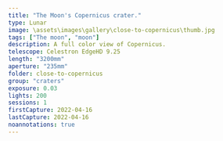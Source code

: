 ```yaml
---
title: "The Moon's Copernicus crater."
type: Lunar
image: \assets\images\gallery\close-to-copernicus\thumb.jpg
tags: ["The moon", "moon"]
description: A full color view of Copernicus.
telescope: Celestron EdgeHD 9.25
length: "3200mm"
aperture: "235mm"
folder: close-to-copernicus
group: "craters"
exposure: 0.03
lights: 200
sessions: 1
firstCapture: 2022-04-16
lastCapture: 2022-04-16
noannotations: true
---
```

